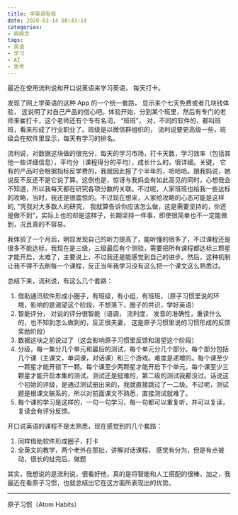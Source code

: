 ```yaml
---
title: 学英语有感
date: 2020-03-14 08:43:14
categories:
- 碎碎念
tags:
- 英语
- 学习
- AI
- 思考
---
```


最近在使用流利说和开口说英语来学习英语， 每天打卡。

发现了网上学英语的这种 App 的一个统一套路， 显示来个七天免费或者几块钱体验， 这说明了对自己产品的信心吧。体验开始，分到某个班里，然后有专门的老师来崔打卡，这个老师还有个专有名词， “班班”， 对，不同的软件的，都叫班班，看来形成了行业职业了。班级是以微信群组织的， 流利说要更高级一些，班级会在软件里显示，每天有学习的排名。

流利说，对数据这块做的很充分，每天的学习市场，打卡天数，学习效率（包括其他一些详细信息），平均分（课程得分的平均），成长什么的，很详细。关键， 它有的产品时会根据指标反学费的，我就因此报了个半年的，哈哈哈。跟我妈说，她说反不反还不是它说了算。这倒也是，惊讶与我妈会有如此高见的同时，心想我会不知道，所以我每天都在研究各项分数的关联。不过呢，人家班班也给我一些达标的攻略，当时，我还是很震惊的。不过现在想来，人家给攻略的心态可能是这样的, "凭我对大多数人的研究， 我就算告诉你应该怎么做，这是需要坚持的，你还是做不到"，实际上也的却是这样子，长期坚持一件事，即使很简单也不一定能做到，况且真的不容易。

我体验了一个月后，明显发现自己的听力提高了，能听懂的很多了，不过课程还是很多不能达标，我现在是三级，三级最后有个测验，需要把所有课程都达标三颗星才能开启，太难了，主要说上，不过我还是能感觉到自己的进步。然后，这种机制让我不得不去刷每一个课程，反正当年我学习没有这么把一个课文这么熟悉过。

总结下来，流利说，有这么几个套路：

1. 借助通讯软件形成小圈子，有班级，有小组，有班班，（原子习惯里说的环境，影响的是渴望这个阶段，不想落下，圈子的共识，学好英语）  
2. 智能评分， 对说的评分很智能（语调， 流利度， 发音的准确性，重读什么的，也不知到怎么做到的，反正很夫妻， 这是原子习惯里说的习惯形成的反馈奖励阶段）   
3. 数据这块之前说过了（这会影响原子习惯里反馈和渴望这个阶段）  
4. 分级，每一集分几个单元和最后的测试，每个单元分几个部分。每个部分包括几个课（主课文，单词课，对话课）和三个游戏。难度是递增的。每个课至少一颗星才能开锁下一颗。每个课至少两颗星才能开启下个单元，每个课至少三颗星才能开启本集的测试。测试还是挺难的，第二级的测试我都没过。话说这个初始的评级，是通过测试册出来的，我就直接跳过了一二级。不过呢，测试题是根课文联系的，所以对前面课文不熟悉，直接测试就难了。   
5. 每个课的学习是这样的，一句一句学习，每一句都可以重复听，并可以复读，复读会有评分反馈。  

开口说英语的课程不是太熟悉，现在感觉到的几个套路：

1. 同样借助软件形成圈子，打卡  
2. 全英文的教学，两个老外在那扯，讲解对话课程， 感觉有分为，但是有点被动，很长的扯完后，做题

其实，我想说的是流利说，很看好他，真的是将智能和人工搭配的很棒，加之，我最近在看原子习惯，也就总结出它在这方面所表现出的优势。

---
原子习惯（Atom Habits）
 